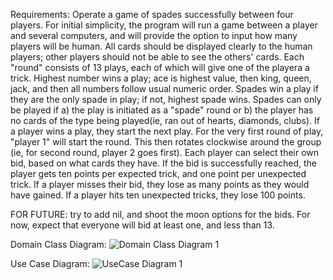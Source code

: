 Requirements: 
  Operate a game of spades successfully between four players. For initial simplicity, the program will run a game between a player and several computers, 
  and will provide the option to input how many players will be human.
  All cards should be displayed clearly to the human players; other players should not be able to see the others' cards.
  Each "round" consists of 13 plays, each of which will give one of the playera a trick.
  Highest number wins a play; ace is highest value, then king, queen, jack, and then all numbers follow usual numeric order.
  Spades win a play if they are the only spade in play; if not, highest spade wins.
  Spades can only be played if a) the play is initiated as a "spade" round or b) the player has no cards of the type being played(ie, ran out of hearts, diamonds, clubs). 
  If a player wins a play, they start the next play.
  For the very first round of play, "player 1" will start the round. This then rotates clockwise around the group (ie, for second round, player 2 goes first).
  Each player can select their own bid, based on what cards they have. If the bid is successfully reached, the player gets ten points per expected trick, and one point per unexpected trick.
  If a player misses their bid, they lose as many points as they would have gained.
  If a player hits ten unexpected tricks, they lose 100 points.
  
  FOR FUTURE: try to add nil, and shoot the moon options for the bids. For now, expect that everyone will bid at least one, and less than 13.
  
Domain Class Diagram:
  ![Domain Class Diagram 1](https://user-images.githubusercontent.com/65798296/156659955-9943d8ef-7caf-40ec-b560-e404cf6c3bc8.png)

Use Case Diagram: 
  ![UseCase Diagram 1](https://user-images.githubusercontent.com/65798296/156662302-659d392c-eb3c-4db6-a932-735e727f6a19.png)

  

